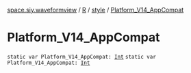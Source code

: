 [space.siy.waveformview](../../index.md) / [R](../index.md) / [style](index.md) / [Platform_V14_AppCompat](./-platform_-v14_-app-compat.md)

# Platform_V14_AppCompat

`static var Platform_V14_AppCompat: `[`Int`](https://kotlinlang.org/api/latest/jvm/stdlib/kotlin/-int/index.html)
`static var Platform_V14_AppCompat: `[`Int`](https://kotlinlang.org/api/latest/jvm/stdlib/kotlin/-int/index.html)